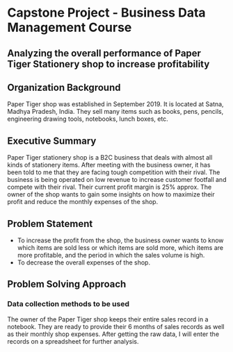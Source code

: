 # Capstone Project - Business Data Management Course

## Analyzing the overall performance of Paper Tiger Stationery shop to increase profitability

## Organization Background
Paper Tiger shop was established in September 2019. It is located at Satna, Madhya Pradesh, India. They sell many items such as books, pens, pencils, engineering drawing tools, notebooks, lunch boxes, etc.

## Executive Summary
Paper Tiger stationery shop is a B2C business that deals with almost all kinds of stationery items. After meeting with the business owner, it has been told to me that they are facing tough competition with their rival. The business is being operated on low revenue to increase customer footfall and compete with their rival. Their current profit margin is 25% approx. The owner of the shop wants to gain some insights on how to maximize their profit and reduce the monthly expenses of the shop.

## Problem Statement
- To increase the profit from the shop, the business owner wants to know which items are sold less or which items are sold more, which items are more profitable, and the period in which the sales volume is high.
- To decrease the overall expenses of the shop.

## Problem Solving Approach

### Data collection methods to be used
The owner of the Paper Tiger shop keeps their entire sales record in a notebook.
They are ready to provide their 6 months of sales records as well as their monthly
shop expenses.
After getting the raw data, I will enter the records on a spreadsheet for further
analysis.